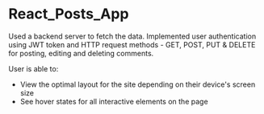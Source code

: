# React_Posts_App

Used a backend server to fetch the data. Implemented user authentication using JWT token and HTTP request methods - GET, POST, PUT & DELETE for posting, editing and deleting comments.

User is able to:


* View the optimal layout for the site depending on their device's screen size
* See hover states for all interactive elements on the page

